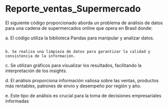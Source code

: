 # Reporte_ventas_Supermercado
El siguiente código proporcionado aborda un problema de análisis de datos para una cadena de supermercados online que opera en Brasil donde:

a. El código utiliza la biblioteca Pandas para manipular y analizar datos.
                                                                                                        
                                                                                                                                          b. Se realiza una limpieza de datos para garantizar la calidad y consistencia de la información.

c. Se utilizan gráficos para visualizar los resultados, facilitando la interpretación de los insights.

d. El análisis proporciona información valiosa sobre las ventas, productos más rentables, patrones de envío y desempeño por región y año. 

e. Este tipo de análisis es crucial para la toma de decisiones empresariales informadas
